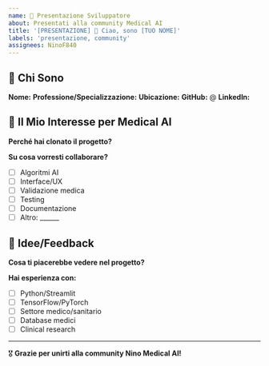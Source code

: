 ```yaml
---
name: 👋 Presentazione Sviluppatore
about: Presentati alla community Medical AI
title: '[PRESENTAZIONE] 👋 Ciao, sono [TUO NOME]'
labels: 'presentazione, community'
assignees: NinoF840
---
```


## 👋 Chi Sono

**Nome:** 
**Professione/Specializzazione:** 
**Ubicazione:** 
**GitHub:** @
**LinkedIn:** 

## 🏥 Il Mio Interesse per Medical AI

**Perché hai clonato il progetto?**


**Su cosa vorresti collaborare?**
- [ ] Algoritmi AI
- [ ] Interface/UX 
- [ ] Validazione medica
- [ ] Testing
- [ ] Documentazione
- [ ] Altro: ______

## 🚀 Idee/Feedback

**Cosa ti piacerebbe vedere nel progetto?**


**Hai esperienza con:**
- [ ] Python/Streamlit
- [ ] TensorFlow/PyTorch
- [ ] Settore medico/sanitario
- [ ] Database medici
- [ ] Clinical research

---
🎖️ **Grazie per unirti alla community Nino Medical AI!**
